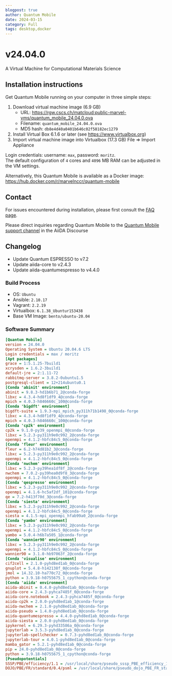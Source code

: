 ```yaml
---
blogpost: true
author: Quantum Mobile
date: 2024-03-15
category: Full
tags: desktop,docker
---
```


# v24.04.0

A Virtual Machine for Computational Materials Science

## Installation instructions

Get Quantum Mobile running on your computer in three simple steps:

 1. Download virtual machine image (6.9 GB)
    - URL: <https://rgw.cscs.ch/matcloud:public-marvel-vms/quantum_mobile_24.04.0.ova>
    - Filename: `quantum_mobile_24.04.0.ova`
    - MD5 hash: `db8e4d40a0401b646c02f58182ec1279`
 2. Install Virtual Box 6.1.6 or later (see <https://www.virtualbox.org>)
 3. Import virtual machine image into Virtualbox (17.3 GB)
    File => Import Appliance

Login credentials: username: `max`, password: `moritz`.  
The default configuration of `4` cores and `4096` MB RAM can be adjusted in the VM settings.

Alternatively, this Quantum Mobile is available as a Docker image: <https://hub.docker.com/r/marvelnccr/quantum-mobile>

## Contact

For issues encountered during installation, please first consult the [FAQ page](https://github.com/marvel-nccr/quantum-mobile/wiki/Frequently-Asked-Questions#virtualbox-installationstartup-issues).

Please direct inquiries regarding Quantum Mobile to the [Quantum Mobile support channel](https://aiida.discourse.group/c/quantum-mobile/) in the AiiDA Discourse

## Changelog

- Update Quantum ESPRESSO to v7.2
- Update aiida-core to v2.4.3
- Update aiida-quantumespresso to v4.4.0

### Build Process

- OS: `Ubuntu`
- Ansible: `2.10.17`
- Vagrant: `2.2.19`
- Virtualbox: `6.1.38_Ubuntur153438`
- Base VM Image: `bento/ubuntu-20.04`

### Software Summary

```ini
[Quantum Mobile]
version = 24.04.0
Operating System = Ubuntu 20.04.6 LTS
Login credentials = max / moritz
[Apt packages]
grace = 1:5.1.25-7build1
xcrysden = 1.6.2-3build1
default-jre = 2:1.11-72
rabbitmq-server = 3.8.2-0ubuntu1.5
postgresql-client = 12+214ubuntu0.1
[Conda 'abinit' environment]
abinit = 9.8.3-hd1b6b71_2@conda-forge
libxc = 4.3.4-hd8f1df9_4@conda-forge
mpich = 4.0.3-h846660c_100@conda-forge
[Conda 'bigdft' environment]
bigdft-suite = 1.9.3-mpi_mpich_py311h71b1498_0@conda-forge
libxc = 4.3.4-hd8f1df9_4@conda-forge
mpich = 4.0.3-h846660c_100@conda-forge
[Conda 'cp2k' environment]
cp2k = 9.1.0-py39_openmpi_0@conda-forge
libxc = 5.2.3-py311h9e0c992_2@conda-forge
openmpi = 4.1.2-hbfc84c5_0@conda-forge
[Conda 'fleur' environment]
fleur = 6.2-h74d81b2_3@conda-forge
libxc = 5.2.3-py311h9e0c992_2@conda-forge
openmpi = 4.1.2-hbfc84c5_0@conda-forge
[Conda 'nwchem' environment]
libxc = 5.2.3-py39hea1df8f_2@conda-forge
nwchem = 7.0.2-py39hea0d9f8_3@conda-forge
openmpi = 4.1.2-hbfc84c5_0@conda-forge
[Conda 'qespresso' environment]
libxc = 5.2.3-py311h9e0c992_2@conda-forge
openmpi = 4.1.6-hc5af2df_101@conda-forge
qe = 7.2-h413f70d_3@conda-forge
[Conda 'siesta' environment]
libxc = 5.2.3-py311h9e0c992_2@conda-forge
openmpi = 4.1.2-hbfc84c5_0@conda-forge
siesta = 4.1.5-mpi_openmpi_hfab99a0_2@conda-forge
[Conda 'yambo' environment]
libxc = 5.2.3-py311h9e0c992_2@conda-forge
openmpi = 4.1.2-hbfc84c5_0@conda-forge
yambo = 5.0.4-h6b7a505_1@conda-forge
[Conda 'wannier90' environment]
libxc = 5.2.3-py311h9e0c992_2@conda-forge
openmpi = 4.1.2-hbfc84c5_0@conda-forge
wannier90 = 3.1.0-hb97063f_2@conda-forge
[Conda 'visualise' environment]
cif2cell = 2.1.0-pyhd8ed1ab_0@conda-forge
gnuplot = 5.4.8-h142138f_0@conda-forge
jmol = 14.32.10-ha770c72_0@conda-forge
python = 3.9.18-h0755675_1_cpython@conda-forge
[Conda 'aiida' environment]
aiida-abinit = 0.4.0-pyhd8ed1ab_0@conda-forge
aiida-core = 2.4.3-pyhca7485f_0@conda-forge
aiida-core.notebook = 2.4.3-pyhca7485f_0@conda-forge
aiida-cp2k = 2.0.0-pyhd8ed1ab_1@conda-forge
aiida-nwchem = 2.1.0-pyhd8ed1ab_0@conda-forge
aiida-pseudo = 1.4.0-pyhd8ed1ab_0@conda-forge
aiida-quantumespresso = 4.4.0-pyhd8ed1ab_0@conda-forge
aiida-siesta = 2.0.0-pyhd8ed1ab_0@conda-forge
ipykernel = 6.29.3-pyhd33586a_0@conda-forge
jupyterlab = 3.5.3-pyhd8ed1ab_0@conda-forge
jupyterlab-spellchecker = 0.7.3-pyhd8ed1ab_0@conda-forge
jupyterlab-tour = 4.0.1-pyhd8ed1ab_0@conda-forge
mamba_gator = 5.2.1-pyhd8ed1ab_0@conda-forge
pip = 24.0-pyhd8ed1ab_0@conda-forge
python = 3.9.18-h0755675_1_cpython@conda-forge
[Pseudopotentials]
SSSP/PBE/efficiency/1.1 = /usr/local/share/pseudo_sssp_PBE_efficiency_1.1
DOJO/PBE/FR/standard/0.4/psml = /usr/local/share/pseudo_dojo_PBE_FR_standard_0.4_psml
```
